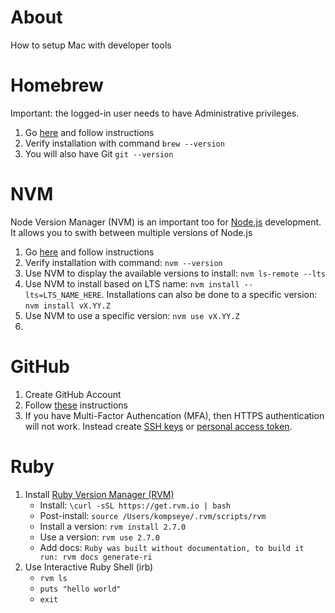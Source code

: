 # About
How to setup Mac with developer tools

# Homebrew
Important: the logged-in user needs to have Administrative privileges.

1. Go [here](https://brew.sh/) and follow instructions
1. Verify installation with command `brew --version`
1. You will also have Git `git --version`

# NVM
Node Version Manager (NVM) is an important too for [Node.js](https://github.com/nodejs/node) development. It allows you to swith between multiple versions of Node.js
1. Go [here](https://github.com/creationix/nvm) and follow instructions
1. Verify installation with command: `nvm --version`
1. Use NVM to display the available versions to install: `nvm ls-remote --lts`
1. Use NVM to install based on LTS name: `nvm install --lts=LTS_NAME_HERE`. Installations can also be done to a specific version: `nvm install vX.YY.Z`
1. Use NVM to use a specific version: `nvm use vX.YY.Z`
1. 

# GitHub
1. Create GitHub Account
1. Follow [these](https://help.github.com/categories/bootcamp/) instructions
1. If you have Multi-Factor Authencation (MFA), then HTTPS authentication will not work. Instead create [SSH keys](https://help.github.com/articles/generating-a-new-ssh-key-and-adding-it-to-the-ssh-agent/) or [personal access token](https://help.github.com/articles/creating-a-personal-access-token-for-the-command-line/).

# Ruby
1. Install [Ruby Version Manager (RVM)](https://rvm.io/rvm/install)
    * Install: `\curl -sSL https://get.rvm.io | bash`
    * Post-install: `source /Users/kompseye/.rvm/scripts/rvm`
    * Install a version: `rvm install 2.7.0`
    * Use a version: `rvm use 2.7.0`
    * Add docs: `Ruby was built without documentation, to build it run: rvm docs generate-ri`
1. Use Interactive Ruby Shell (irb)
    * `rvm ls`
    * `puts "hello world"`
    * `exit`
    

